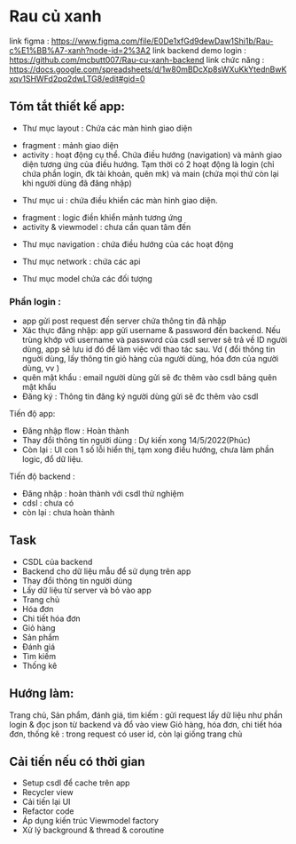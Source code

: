 # Rau củ xanh
link figma : https://www.figma.com/file/E0De1xfGd9dewDaw1Shi1b/Rau-c%E1%BB%A7-xanh?node-id=2%3A2
link backend demo login : https://github.com/mcbutt007/Rau-cu-xanh-backend
link chức năng : https://docs.google.com/spreadsheets/d/1w80mBDcXp8sWXuKkYtednBwKxqv1SHWFd2pq2dwLTG8/edit#gid=0

## Tóm tắt thiết kế app:
- Thư mục layout : Chứa các màn hình giao diện
+ fragment : mảnh giao diện
+ activity : hoạt động cụ thể. Chứa điều hướng (navigation) và mảnh giao diện tương ứng của điều hướng. Tạm thời có 2 hoạt động là login (chỉ chứa phần login, đk tài khoản, quên mk) và main (chứa mọi thứ còn lại khi người dùng đã đăng nhập)

- Thư mục ui : chứa điều khiển các màn hình giao diện.
+ fragment : logic điền khiển mảnh tương ứng
+ activity & viewmodel : chưa cần quan tâm đến

- Thư mục navigation : chứa điều hướng của các hoạt động

- Thư mục network : chứa các api
- Thư mục model chứa các đối tượng

### Phần login :
- app gửi post request đến server chứa thông tin đã nhập
- Xác thực đăng nhập: app gửi username & password đến backend. Nếu trùng khớp với username và password của csdl server sẽ trả về ID người dùng, app sẽ lưu id đó để làm việc với thao tác sau. Vd ( đổi thông tin nguời dùng, lấy thông tin giỏ hàng của người dùng, hóa đơn của người dùng, vv )
- quên mật khẩu : email người dùng gửi sẽ đc thêm vào csdl bảng quên mật khẩu
- Đăng ký : Thông tin đăng ký người dùng gửi sẽ đc thêm vào csdl

Tiến độ app:
- Đăng nhập flow : Hoàn thành
- Thay đổi thông tin người dùng : Dự kiến xong 14/5/2022(Phúc)
- Còn lại : UI con 1 số lỗi hiển thị, tạm xong điều hướng, chưa làm phần logic, đổ dữ liệu.

Tiến độ backend :
- Đăng nhập : hoàn thành với csdl thử nghiệm
- cdsl : chưa có
- còn lại : chưa hoàn thành

## Task
- CSDL của backend
- Backend cho dữ liệu mẫu để sử dụng trên app 
- Thay đổi thông tin người dùng
- Lấy dữ liệu từ server và bỏ vào app
- Trang chủ
- Hóa đơn
- Chi tiết hóa đơn
- Giỏ hàng
- Sản phẩm
- Đánh giá
- Tìm kiếm
- Thống kê

## Hướng làm:
Trang chủ, Sản phẩm, đánh giá, tìm kiếm : gửi request lấy dữ liệu như phần login & đọc json từ backend và đổ vào view
Giỏ hàng, hóa đơn, chi tiết hóa đơn, thống kê : trong request có user id, còn lại giống trang chủ


## Cải tiến nếu có thời gian
- Setup csdl để cache trên app
- Recycler view
- Cải tiến lại UI
- Refactor code
- Áp dụng kiến trúc Viewmodel factory 
- Xử lý background & thread & coroutine
